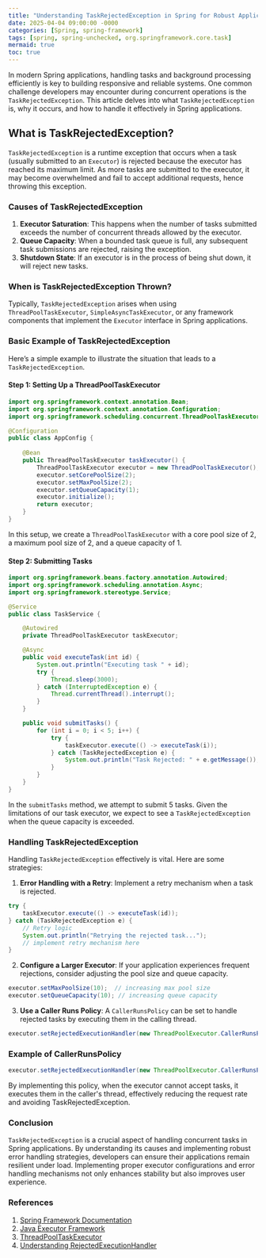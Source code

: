 ```yaml
---
title: "Understanding TaskRejectedException in Spring for Robust Application Development"
date: 2025-04-04 09:00:00 -0000
categories: [Spring, spring-framework]
tags: [spring, spring-unchecked, org.springframework.core.task]
mermaid: true
toc: true
---
```



In modern Spring applications, handling tasks and background processing efficiently is key to building responsive and reliable systems. One common challenge developers may encounter during concurrent operations is the `TaskRejectedException`. This article delves into what `TaskRejectedException` is, why it occurs, and how to handle it effectively in Spring applications.

## What is TaskRejectedException?

`TaskRejectedException` is a runtime exception that occurs when a task (usually submitted to an `Executor`) is rejected because the executor has reached its maximum limit. As more tasks are submitted to the executor, it may become overwhelmed and fail to accept additional requests, hence throwing this exception.

### Causes of TaskRejectedException

1. **Executor Saturation**: This happens when the number of tasks submitted exceeds the number of concurrent threads allowed by the executor.
2. **Queue Capacity**: When a bounded task queue is full, any subsequent task submissions are rejected, raising the exception.
3. **Shutdown State**: If an executor is in the process of being shut down, it will reject new tasks.

### When is TaskRejectedException Thrown?

Typically, `TaskRejectedException` arises when using `ThreadPoolTaskExecutor`, `SimpleAsyncTaskExecutor`, or any framework components that implement the `Executor` interface in Spring applications. 

### Basic Example of TaskRejectedException

Here’s a simple example to illustrate the situation that leads to a `TaskRejectedException`.

#### Step 1: Setting Up a ThreadPoolTaskExecutor

```java
import org.springframework.context.annotation.Bean;
import org.springframework.context.annotation.Configuration;
import org.springframework.scheduling.concurrent.ThreadPoolTaskExecutor;

@Configuration
public class AppConfig {
    
    @Bean
    public ThreadPoolTaskExecutor taskExecutor() {
        ThreadPoolTaskExecutor executor = new ThreadPoolTaskExecutor();
        executor.setCorePoolSize(2);
        executor.setMaxPoolSize(2);
        executor.setQueueCapacity(1);
        executor.initialize();
        return executor;
    }
}
```

In this setup, we create a `ThreadPoolTaskExecutor` with a core pool size of 2, a maximum pool size of 2, and a queue capacity of 1.

#### Step 2: Submitting Tasks

```java
import org.springframework.beans.factory.annotation.Autowired;
import org.springframework.scheduling.annotation.Async;
import org.springframework.stereotype.Service;

@Service
public class TaskService {

    @Autowired
    private ThreadPoolTaskExecutor taskExecutor;

    @Async
    public void executeTask(int id) {
        System.out.println("Executing task " + id);
        try {
            Thread.sleep(3000);
        } catch (InterruptedException e) {
            Thread.currentThread().interrupt();
        }
    }

    public void submitTasks() {
        for (int i = 0; i < 5; i++) {
            try {
                taskExecutor.execute(() -> executeTask(i));
            } catch (TaskRejectedException e) {
                System.out.println("Task Rejected: " + e.getMessage());
            }
        }
    }
}
```

In the `submitTasks` method, we attempt to submit 5 tasks. Given the limitations of our task executor, we expect to see a `TaskRejectedException` when the queue capacity is exceeded.

### Handling TaskRejectedException

Handling `TaskRejectedException` effectively is vital. Here are some strategies:

1. **Error Handling with a Retry**: Implement a retry mechanism when a task is rejected.

```java
try {
    taskExecutor.execute(() -> executeTask(id));
} catch (TaskRejectedException e) {
    // Retry logic
    System.out.println("Retrying the rejected task...");
    // implement retry mechanism here
}
```

2. **Configure a Larger Executor**: If your application experiences frequent rejections, consider adjusting the pool size and queue capacity.

```java
executor.setMaxPoolSize(10);  // increasing max pool size
executor.setQueueCapacity(10); // increasing queue capacity
```

3. **Use a Caller Runs Policy**: A `CallerRunsPolicy` can be set to handle rejected tasks by executing them in the calling thread.

```java
executor.setRejectedExecutionHandler(new ThreadPoolExecutor.CallerRunsPolicy());
```

### Example of CallerRunsPolicy

```java
executor.setRejectedExecutionHandler(new ThreadPoolExecutor.CallerRunsPolicy());
```

By implementing this policy, when the executor cannot accept tasks, it executes them in the caller's thread, effectively reducing the request rate and avoiding TaskRejectedException.

### Conclusion

`TaskRejectedException` is a crucial aspect of handling concurrent tasks in Spring applications. By understanding its causes and implementing robust error handling strategies, developers can ensure their applications remain resilient under load. Implementing proper executor configurations and error handling mechanisms not only enhances stability but also improves user experience.

### References

1. [Spring Framework Documentation](https://docs.spring.io/spring-framework/docs/current/reference/html/)
2. [Java Executor Framework](https://docs.oracle.com/javase/8/docs/api/java/util/concurrent/Executor.html)
3. [ThreadPoolTaskExecutor](https://docs.spring.io/spring-framework/docs/current/javadoc/api/org/springframework/scheduling/concurrent/ThreadPoolTaskExecutor.html)
4. [Understanding RejectedExecutionHandler](https://docs.oracle.com/javase/8/docs/api/java/util/concurrent/RejectedExecutionHandler.html)